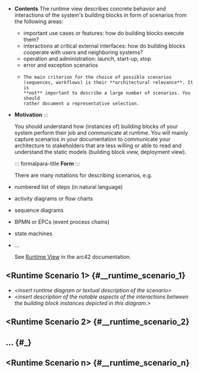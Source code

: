 - **Contents**
  The runtime view describes concrete behavior and interactions of the system's building blocks in form of scenarios from the following areas:
	- important use cases or features: how do building blocks execute  them?
	- interactions at critical external interfaces: how do building blocks  cooperate with users and neighboring systems?
	- operation and administration: launch, start-up, stop
	- error and exception scenarios
	- ```Remark
	  The main criterion for the choice of possible scenarios
	  (sequences, workflows) is their **architectural relevance**. It is
	  **not** important to describe a large number of scenarios. You should
	  rather document a representative selection.
	  ```
- **Motivation**
  :::
  
  You should understand how (instances of) building blocks of your system
  perform their job and communicate at runtime. You will mainly capture
  scenarios in your documentation to communicate your architecture to
  stakeholders that are less willing or able to read and understand the
  static models (building block view, deployment view).
  
  ::: formalpara-title
  **Form**
  :::
  
  There are many notations for describing scenarios, e.g.
- numbered list of steps (in natural language)
- activity diagrams or flow charts
- sequence diagrams
- BPMN or EPCs (event process chains)
- state machines
- ...
  
  See [Runtime View](https://docs.arc42.org/section-6/) in the arc42
  documentation.
## \<Runtime Scenario 1> {#__runtime_scenario_1}
- *\<insert runtime diagram or textual description of the scenario>*
- *\<insert description of the notable aspects of the interactions
    between the building block instances depicted in this diagram.\>*
## \<Runtime Scenario 2> {#__runtime_scenario_2}
## ... {#_}
## \<Runtime Scenario n> {#__runtime_scenario_n}